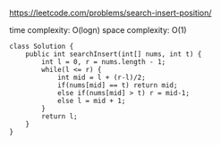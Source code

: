 https://leetcode.com/problems/search-insert-position/

time complexity: O(logn)
space complexity: O(1)
```
class Solution {
    public int searchInsert(int[] nums, int t) {
        int l = 0, r = nums.length - 1;
        while(l <= r) {
            int mid = l + (r-l)/2;
            if(nums[mid] == t) return mid;
            else if(nums[mid] > t) r = mid-1;
            else l = mid + 1;
        }
        return l;
    }
}
```